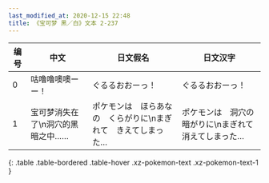 ```yaml
---
last_modified_at: 2020-12-15 22:48
title: 《宝可梦 黑／白》文本 2-237
---
```

| 编号 | 中文 | 日文假名 | 日文汉字 |
| ---- | ---- | ---- | --- |
| 0 | 咕噜噜噢噢ーー！ | ぐるるおおーっ！ | ぐるるおおーっ！ |
| 1 | 宝可梦消失在了\n洞穴的黑暗之中…… | ポケモンは　ほらあなの　くらがりに\nまぎれて　きえてしまった… | ポケモンは　洞穴の　暗がりに\nまぎれて　消えてしまった… |
{: .table .table-bordered .table-hover .xz-pokemon-text .xz-pokemon-text-1 }